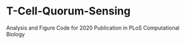 # T-Cell-Quorum-Sensing
Analysis and Figure Code for 2020 Publication in PLoS Computational Biology
